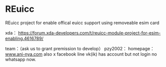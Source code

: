 # REuicc
REuicc project for enable offical euicc support using removeable esim card

xda： https://forum.xda-developers.com/t/reuicc-module-project-for-esim-enabling.4616789/

team：（ask us to grant premission to develop）
pzy2002：
homepage：www.ani-nya.com
also x facebook line vk(ik) has account but not login
no whatsapp now.
